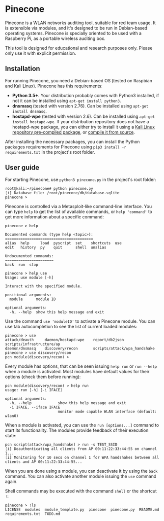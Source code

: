 # Pinecone
Pinecone is a WLAN networks auditing tool, suitable for red team usage. It is extensible via modules, and it's designed to be run in Debian-based operating systems. Pinecone is specially oriented to be used with a Raspberry Pi, as a portable wireless auditing box.

This tool is designed for educational and research purposes only. Please only use it with explicit permission.

## Installation
For running Pinecone, you need a Debian-based OS (tested on Raspbian and Kali Linux). Pinecone has this requirements:
* **Python 3.5+**. Your distribution probably comes with Python3 installed, if not it can be installed using `apt-get install python3`.
* **dnsmasq** (tested with version 2.76). Can be installed using `apt-get install dnsmasq`.
* **hostapd-wpe** (tested with version 2.6). Can be installed using `apt-get install hostapd-wpe`. If your distribution repository does not have a hostapd-wpe package, you can either try to install it using a [Kali Linux repository pre-compiled package](https://http.kali.org/pool/main/h/hostapd-wpe), or [compile it from source](https://github.com/aircrack-ng/aircrack-ng/tree/master/patches/wpe/hostapd-wpe).

After installing the necessary packages, you can install the Python packages requirements for Pinecone using `pip3 install -r requirements.txt` in the project's root folder.

## User guide
For starting Pinecone, use `python3 pinecone.py` in the project's root folder:
```
root@kali:~/pinecone# python pinecone.py 
[i] Database file: /root/pinecone/db/database.sqlite
pinecone > 
```

Pinecone is controlled via a Metasploit-like command-line interface. You can type `help` to get the list of available commands, or `help 'command'` to get more information about a specific command:
```
pinecone > help

Documented commands (type help <topic>):
========================================
alias  help     load  pyscript  set    shortcuts  use
edit   history  py    quit      shell  unalias  

Undocumented commands:
======================
back  run  stop

pinecone > help use
Usage: use module [-h]

Interact with the specified module.

positional arguments:
  module      module ID

optional arguments:
  -h, --help  show this help message and exit
```

Use the command `use 'moduleID'` to activate a Pinecone module. You can use tab autocompletion to see the list of current loaded modules:
```
pinecone > use 
attack/deauth     daemon/hostapd-wpe    report/db2json                  scripts/infrastructure/ap  
daemon/dnsmasq    discovery/recon       scripts/attack/wpa_handshake
pinecone > use discovery/recon 
pcn module(discovery/recon) > 
```

Every module has options, that can be seen issuing `help run` or `run --help` when a module is activated. Most modules have default values for their options (check them before running):
```
pcn module(discovery/recon) > help run
usage: run [-h] [-i IFACE]

optional arguments:
  -h, --help            show this help message and exit
  -i IFACE, --iface IFACE
                        monitor mode capable WLAN interface (default: wlan0)
```

When a module is activated, you can use the `run [options...]` command to start its functionality. The modules provide feedback of their execution state:
```
pcn script(attack/wpa_handshake) > run -s TEST_SSID
[i] Deauthenticating all clients from AP 00:11:22:33:44:55 on channel 1...
[i] Monitoring for 10 secs on channel 1 for WPA handshakes between all clients and AP 00:11:22:33:44:55...
```

<!-- TODO: Stop command. -->

When you are done using a module, you can deactivate it by using the `back` command. You can also activate another module issuing the `use` command again.

Shell commands may be executed with the command `shell` or the shortcut `!`:
```
pinecone > !ls
LICENSE  modules  module_template.py  pinecone  pinecone.py  README.md  requirements.txt  TODO.md
```